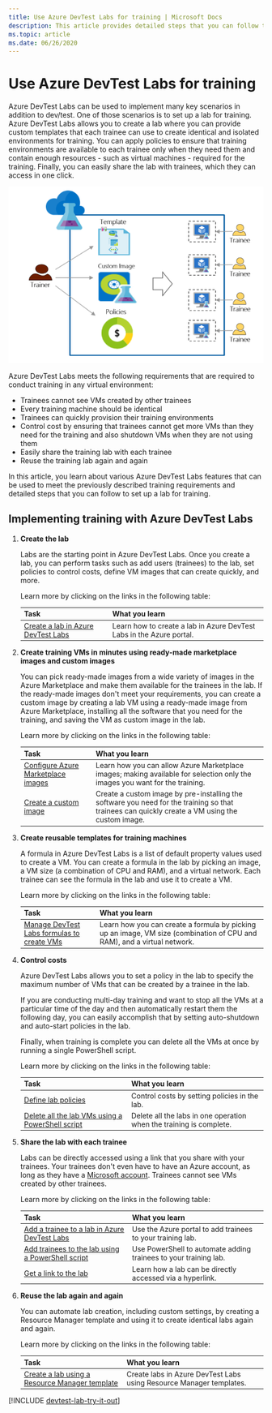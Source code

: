 ```yaml
---
title: Use Azure DevTest Labs for training | Microsoft Docs
description: This article provides detailed steps that you can follow to set up a lab for training in Azure DevTest Labs.
ms.topic: article
ms.date: 06/26/2020
---
```


# Use Azure DevTest Labs for training
Azure DevTest Labs can be used to implement many key scenarios in addition to dev/test. One of those scenarios is to set up a lab for training. Azure DevTest Labs allows you to create a lab where you can provide custom templates that each trainee can use to create identical and isolated environments for training. You can apply policies to ensure that training environments are available to each trainee only when they need them and contain enough resources - such as virtual machines - required for the training. Finally, you can easily share the lab with trainees, which they can access in one click.

![Use DevTest Labs for training](./media/devtest-lab-training-lab/devtest-lab-training.png)

Azure DevTest Labs meets the following requirements that are required to conduct training in any virtual environment: 

* Trainees cannot see VMs created by other trainees
* Every training machine should be identical
* Trainees can quickly provision their training environments
* Control cost by ensuring that trainees cannot get more VMs than they need for the training and also shutdown VMs when they are not using them
* Easily share the training lab with each trainee
* Reuse the training lab again and again

In this article, you learn about various Azure DevTest Labs features that can be used to meet the previously described training requirements and detailed steps that you can follow to set up a lab for training.  

## Implementing training with Azure DevTest Labs
1. **Create the lab** 
   
    Labs are the starting point in Azure DevTest Labs. Once you create a lab, you can perform tasks such as add users (trainees) to the lab, set policies to control costs, define VM images that can create quickly, and more.   
   
    Learn more by clicking on the links in the following table:
   
   | Task | What you learn |
   | --- | --- |
   | [Create a lab in Azure DevTest Labs](devtest-lab-create-lab.md) |Learn how to create a lab in Azure DevTest Labs in the Azure portal. |
2. **Create training VMs in minutes using ready-made marketplace images and custom images** 
   
    You can pick ready-made images from a wide variety of images in the Azure Marketplace and make them available for the trainees in the lab. If the ready-made images don't meet your requirements, you can create a custom image by creating a lab VM using a ready-made image from Azure Marketplace, installing all the software that you need for the training, and saving the VM as custom image in the lab. 
   
    Learn more by clicking on the links in the following table:
   
   | Task | What you learn |
   | --- | --- |
   | [Configure Azure Marketplace images](devtest-lab-configure-marketplace-images.md) |Learn how you can allow Azure Marketplace images; making available for selection only the images you want for the training. |
   | [Create a custom image](devtest-lab-create-template.md) |Create a custom image by pre-installing the software you need for the training so that trainees can quickly create a VM using the custom image. |
3. **Create reusable templates for training machines** 
   
    A formula in Azure DevTest Labs is a list of default property values used to create a VM. You can create a formula in the lab by picking an image, a VM size (a combination of CPU and RAM), and a virtual network. Each trainee can see the formula in the lab and use it to create a VM. 
   
    Learn more by clicking on the links in the following table:
   
   | Task | What you learn |
   | --- | --- |
   | [Manage DevTest Labs formulas to create VMs](devtest-lab-manage-formulas.md) |Learn how you can create a formula by picking up an image, VM size (combination of CPU and RAM), and a virtual network. |
4. **Control costs**
   
    Azure DevTest Labs allows you to set a policy in the lab to specify the maximum number of VMs that can be created by a trainee in the lab. 
   
    If you are conducting multi-day training and want to stop all the VMs at a particular time of the day and then automatically restart them the following day, you can easily accomplish that by setting auto-shutdown and auto-start policies in the lab. 
   
    Finally, when training is complete you can delete all the VMs at once by running a single PowerShell script. 
   
    Learn more by clicking on the links in the following table:
   
   | Task | What you learn |
   | --- | --- |
   | [Define lab policies](devtest-lab-set-lab-policy.md) |Control costs by setting policies in the lab. |
   | [Delete all the lab VMs using a PowerShell script](devtest-lab-faq.md#how-do-i-automate-the-process-of-deleting-all-the-vms-in-my-lab) |Delete all the labs in one operation when the training is complete. |
5. **Share the lab with each trainee**
   
    Labs can be directly accessed using a link that you share with your trainees. Your trainees don't even have to have an Azure account, as long as they have a [Microsoft account](devtest-lab-faq.md#what-is-a-microsoft-account). Trainees cannot see VMs created by other trainees.  
   
    Learn more by clicking on the links in the following table:
   
   | Task | What you learn |
   | --- | --- |
   | [Add a trainee to a lab in Azure DevTest Labs](devtest-lab-add-devtest-user.md) |Use the Azure portal to add trainees to your training lab. |
   | [Add trainees to the lab using a PowerShell script](devtest-lab-add-devtest-user.md#add-an-external-user-to-a-lab-using-powershell) |Use PowerShell to automate adding trainees to your training lab. |
   | [Get a link to the lab](devtest-lab-faq.md#how-do-i-share-a-direct-link-to-my-lab) |Learn how a lab can be directly accessed via a hyperlink. |
6. **Reuse the lab again and again** 
   
    You can automate lab creation, including custom settings, by creating a Resource Manager template and using it to create identical labs again and again. 
   
    Learn more by clicking on the links in the following table:
   
   | Task | What you learn |
   | --- | --- |
   | [Create a lab using a Resource Manager template](devtest-lab-faq.md#how-do-i-create-a-lab-from-a-resource-manager-template) |Create labs in Azure DevTest Labs using Resource Manager templates. |

[!INCLUDE [devtest-lab-try-it-out](../../includes/devtest-lab-try-it-out.md)]
